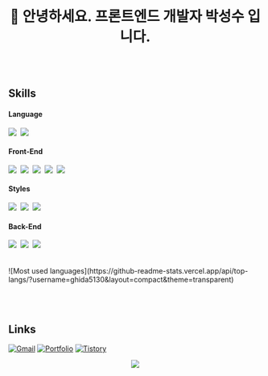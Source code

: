 <br><br>
<h1 align="center">👋 안녕하세요. 프론트엔드 개발자 박성수 입니다.</h1>
<br><br>

## Skills
<div>
  <h4>Language</h4>
  <img src="https://img.shields.io/badge/javascript-20232a.svg?style=for-the-badge&logo=javascript&logoColor=F7DF1E" />&nbsp
  <img src="https://img.shields.io/badge/typescript-20232a.svg?style=for-the-badge&logo=typescript&logoColor=3178C6" />&nbsp
</div>

<div>
  <h4>Front-End</h4>
  <img src="https://img.shields.io/badge/react-20232a.svg?style=for-the-badge&logo=react&logoColor=61DAFB" />&nbsp
  <img src="https://img.shields.io/badge/next.js-20232a.svg?style=for-the-badge&logo=nextdotjs&logoColor=000000" />&nbsp
  <img src="https://img.shields.io/badge/Redux-20232a.svg?style=for-the-badge&logo=redux&logoColor=764ABC" />&nbsp
  <img src="https://img.shields.io/badge/Recoil-20232a.svg?style=for-the-badge&logo=recoil&logoColor=white" />&nbsp
  <img src="https://img.shields.io/badge/Tanstack Query-20232a.svg?style=for-the-badge&logo=reactquery&logoColor=FF4154" />&nbsp
</div>

<div>
  <h4>Styles</h4>
  <img src="https://img.shields.io/badge/styled--components-20232a.svg?style=for-the-badge&logo=styled-components&logoColor=ffd35b" />&nbsp
  <img src="https://img.shields.io/badge/tailwindcss-20232a.svg?style=for-the-badge&logo=tailwind-css&logoColor=white" />&nbsp
  <img src="https://img.shields.io/badge/sass-20232a.svg?style=for-the-badge&logo=sass&logoColor=CC6699" />&nbsp
</div>

<div>
  <h4>Back-End</h4>
  <img src="https://img.shields.io/badge/express.js-20232a.svg?style=for-the-badge&logo=express&logoColor=000000" />&nbsp
  <img src="https://img.shields.io/badge/firebase-20232a.svg?style=for-the-badge&logo=firebase&logoColor=DD2C00" />&nbsp
  <img src="https://img.shields.io/badge/mongodb-20232a.svg?style=for-the-badge&logo=mongodb&logoColor=47A248" />&nbsp
</div>
<br><br>
![Most used languages](https://github-readme-stats.vercel.app/api/top-langs/?username=ghida5130&layout=compact&theme=transparent)

<br><br>

## Links
[![Gmail](https://img.shields.io/badge/Gmail-D14836?style=for-the-badge&logo=gmail&logoColor=white)](mailto:ghida5130@gmail.com)
[![Portfolio](https://img.shields.io/badge/Portfolio-000000?style=for-the-badge&logo=About.me&logoColor=white)](https://comma-bice.vercel.app/)
[![Tistory](https://img.shields.io/badge/Tistory-000000?style=for-the-badge&logo=Tistory&logoColor=white)](https://cstelladev.tistory.com/)


<p align="center">
  <img src="https://capsule-render.vercel.app/api?type=waving&color=auto&height=150&section=footer" />
</p>




<!--
**ghida5130/ghida5130** is a ✨ _special_ ✨ repository because its `README.md` (this file) appears on your GitHub profile.

Here are some ideas to get you started:

- 🔭 I’m currently working on ...
- 🌱 I’m currently learning ...
- 👯 I’m looking to collaborate on ...
- 🤔 I’m looking for help with ...
- 💬 Ask me about ...
- 📫 How to reach me: ...
- 😄 Pronouns: ...
- ⚡ Fun fact: ...
-->
